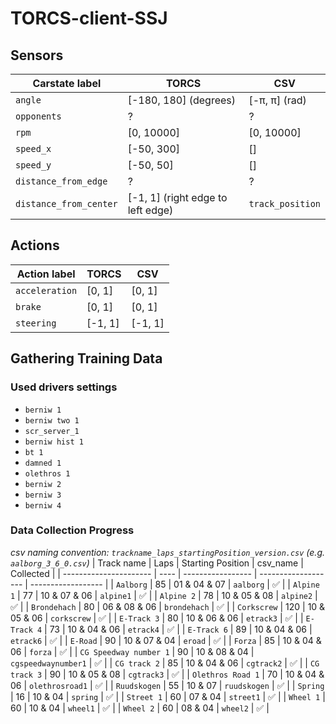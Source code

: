 # TORCS-client-SSJ

## Sensors
| Carstate label         | TORCS                             | CSV              |
| ---------------------- | --------------------------------- | ---------------- |
| `angle`                | [-180, 180] (degrees)             | [-π, π] (rad)    |
| `opponents`            | ?                                 | ?                |
| `rpm`                  | [0, 10000]                        | [0, 10000]       |
| `speed_x`              | [-50, 300]                        | []               |
| `speed_y`              | [-50, 50]                         | []               |
| `distance_from_edge`   | ?                                 | ?                |
| `distance_from_center` | [-1, 1] (right edge to left edge) | `track_position` |

## Actions
| Action label   | TORCS   | CSV     |
| -------------- | ------- | ------- |
| `acceleration` | [0, 1]  | [0, 1]  |
| `brake`        | [0, 1]  | [0, 1]  |
| `steering`     | [-1, 1] | [-1, 1] |

## Gathering Training Data
### Used drivers settings
- `berniw 1`
- `berniw two 1`
- `scr_server_1`
- `berniw hist 1`
- `bt 1`
- `damned 1`
- `olethros 1`
- `berniw 2`
- `berniw 3`
- `berniw 4`

### Data Collection Progress
*csv naming convention: `trackname_laps_startingPosition_version.csv` (e.g. `aalborg_3_6_0.csv`)*
| Track name             | Laps | Starting Position | csv_name            | Collected          |
| ---------------------- | ---- | ----------------- | ------------------- | ------------------ |
| `Aalborg`              | 85   | 01 & 04 & 07      | `aalborg`           | :white_check_mark: |
| `Alpine 1`             | 77   | 10 & 07 & 06      | `alpine1`           | :white_check_mark: |
| `Alpine 2`             | 78   | 10 & 05 & 08      | `alpine2`           | :white_check_mark: |
| `Brondehach`           | 80   | 06 & 08 & 06      | `brondehach`        | :white_check_mark: |
| `Corkscrew`            | 120  | 10 & 05 & 06      | `corkscrew`         | :white_check_mark: |
| `E-Track 3`            | 80   | 10 & 06 & 06      | `etrack3`           | :white_check_mark: |
| `E-Track 4`            | 73   | 10 & 04 & 06      | `etrack4`           | :white_check_mark: |
| `E-Track 6`            | 89   | 10 & 04 & 06      | `etrack6`           | :white_check_mark: |
| `E-Road`               | 90   | 10 & 07 & 04      | `eroad`             | :white_check_mark: |
| `Forza`                | 85   | 10 & 04 & 06      | `forza`             | :white_check_mark: |
| `CG Speedway number 1` | 90   | 10 & 08 & 04      | `cgspeedwaynumber1` | :white_check_mark: |
| `CG track 2`           | 85   | 10 & 04 & 06      | `cgtrack2`          | :white_check_mark: |
| `CG track 3`           | 90   | 10 & 05 & 08      | `cgtrack3`          | :white_check_mark: |
| `Olethros Road 1`      | 70   | 10 & 04 & 06      | `olethrosroad1`     | :white_check_mark: |
| `Ruudskogen`           | 55   | 10 & 07           | `ruudskogen`        | :white_check_mark: |
| `Spring`               | 16   | 10 & 04           | `spring`            | :white_check_mark: |
| `Street 1`             | 60   | 07 & 04           | `street1`           | :white_check_mark: |
| `Wheel 1`              | 60   | 10 & 04           | `wheel1`            | :white_check_mark: |
| `Wheel 2`              | 60   | 08 & 04           | `wheel2`            | :white_check_mark: |